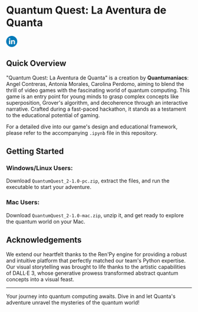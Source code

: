 # Quantum Quest: La Aventura de Quanta
<img height="30" src="https://github.com/CarolinaPerdomo/CarolinaPerdomo/blob/main/icons/linkedin.png?raw=true](https://github.com/Quantumaniacs/escuela-de-computacion-cuantica-2023/blob/main/challenges/PIQUE%20challenge/Image_Selection/quanta.png)](https://github.com/Quantumaniacs/escuela-de-computacion-cuantica-2023/blob/main/challenges/PIQUE%20challenge/Image_Selection/quanta.png?raw=true)">

## Quick Overview
"Quantum Quest: La Aventura de Quanta" is a creation by **Quantumaniacs**: Angel Contreras, Antonia Morales, Carolina Perdomo, aiming to blend the thrill of video games with the fascinating world of quantum computing. This game is an entry point for young minds to grasp complex concepts like superposition, Grover's algorithm, and decoherence through an interactive narrative. Crafted during a fast-paced hackathon, it stands as a testament to the educational potential of gaming.

For a detailed dive into our game's design and educational framework, please refer to the accompanying `.ipynb` file in this repository.

## Getting Started
### Windows/Linux Users:
Download `QuantumQuest_2-1.0-pc.zip`, extract the files, and run the executable to start your adventure.

### Mac Users:
Download `QuantumQuest_2-1.0-mac.zip`, unzip it, and get ready to explore the quantum world on your Mac.

## Acknowledgements
We extend our heartfelt thanks to the Ren'Py engine for providing a robust and intuitive platform that perfectly matched our team's Python expertise. Our visual storytelling was brought to life thanks to the artistic capabilities of DALL·E 3, whose generative prowess transformed abstract quantum concepts into a visual feast.

---

Your journey into quantum computing awaits. Dive in and let Quanta's adventure unravel the mysteries of the quantum world!
